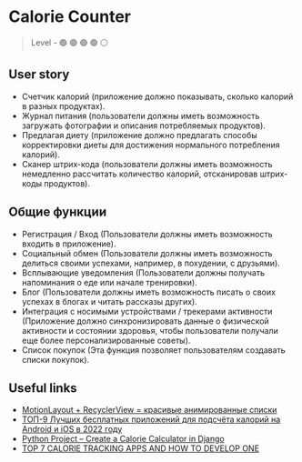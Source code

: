 # Calorie Counter

> Level -  :green_circle: :green_circle: :green_circle: :green_circle: :white_circle:

## User story

- Счетчик калорий	(приложение должно показывать, сколько калорий в разных продуктах).
- Журнал питания (пользователи должны иметь возможность загружать фотографии и описания потребляемых продуктов).
- Предлагая диету	(приложение должно предлагать способы корректировки диеты для достижения нормального потребления калорий).
- Сканер штрих-кода (пользователи должны иметь возможность немедленно рассчитать количество калорий, отсканировав штрих-коды продуктов).

## Общие функции

- Регистрация / Вход	(Пользователи должны иметь возможность входить в приложение).
- Социальный обмен	(Пользователи должны иметь возможность делиться своими успехами, например, в похудeнии, с друзьями).
- Всплывающие уведомления	(Пользователи должны получать напоминания о еде или начале тренировки).
- Блог	(Пользователи должны иметь возможность писать о своих успехах в блогах и читать рассказы других).
- Интеграция с носимыми устройствами / трекерами активности	(Приложение должно синхронизировать данные о физической активности и состоянии здоровья, чтобы пользователи получали еще более персонализированные советы).
- Список покупок	(Эта функция позволяет пользователям создавать списки покупок).

## Useful links

- [MotionLayout + RecyclerView = красивые анимированные списки](https://habr.com/ru/post/550846/)
- [ТОП-9 Лучших бесплатных приложений для подсчёта калорий на Android и iOS в 2022 году](https://maryfits.ru/prilozheniya-dlya-podschyota-kaloriy)
- [Python Project – Create a Calorie Calculator in Django](https://data-flair.training/blogs/python-project-calorie-calculator-django/)
- [TOP 7 CALORIE TRACKING APPS AND HOW TO DEVELOP ONE](https://easternpeak.com/blog/top-7-calorie-tracking-apps-and-how-to-develop-one/) 
